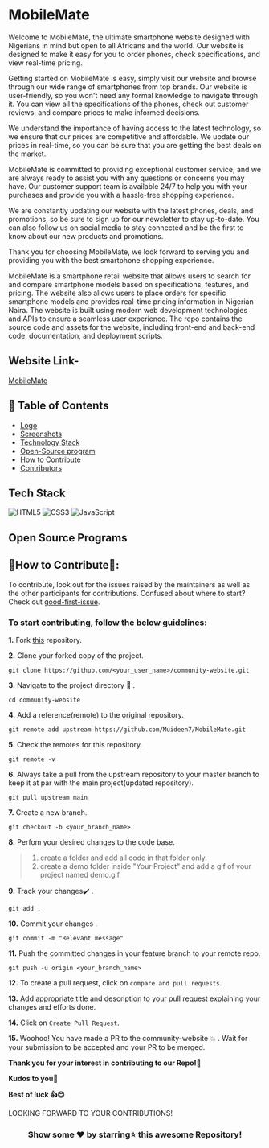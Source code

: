 # MobileMate

Welcome to MobileMate, the ultimate smartphone website designed with Nigerians in mind but open to all Africans and the world. Our website is designed to make it easy for you to order phones, check specifications, and view real-time pricing.

Getting started on MobileMate is easy, simply visit our website and browse through our wide range of smartphones from top brands. Our website is user-friendly, so you won't need any formal knowledge to navigate through it. You can view all the specifications of the phones, check out customer reviews, and compare prices to make informed decisions.

We understand the importance of having access to the latest technology, so we ensure that our prices are competitive and affordable. We update our prices in real-time, so you can be sure that you are getting the best deals on the market.

MobileMate is committed to providing exceptional customer service, and we are always ready to assist you with any questions or concerns you may have. Our customer support team is available 24/7 to help you with your purchases and provide you with a hassle-free shopping experience.

We are constantly updating our website with the latest phones, deals, and promotions, so be sure to sign up for our newsletter to stay up-to-date. You can also follow us on social media to stay connected and be the first to know about our new products and promotions.

Thank you for choosing MobileMate, we look forward to serving you and providing you with the best smartphone shopping experience.


MobileMate is a smartphone retail website that allows users to search for and compare smartphone models based on specifications, features, and pricing. The website also allows users to place orders for specific smartphone models and provides real-time pricing information in Nigerian Naira. The website is built using modern web development technologies and APIs to ensure a seamless user experience. The repo contains the source code and assets for the website, including front-end and back-end code, documentation, and deployment scripts.


## Website Link-
<a href="https://MobileMate.netlify.app">MobileMate</a>

## 📝 Table of Contents
- [Logo](#logo)
- [Screenshots](#screenshots)
- [Technology Stack](#tech_stack)
- [Open-Source program](#open_source_programs)
- [How to Contribute](#How-to-Contribute)
- [Contributors](#contributors)

<!--
## Logo <a name = "logo"></a>
<img height =200px, src="https://user-images.githubusercontent.com/62802231/194802891-66d7c782-9765-419d-964b-b6bf6323b95a.gif"/>

# SCREENSHOTS <a name="screenshots"></a>

![updatedMomomia1](https://user-images.githubusercontent.com/89804314/194807939-f82645f0-acab-441f-8c69-ef15eaee3c7b.jpg)

![updatedMomomia2](https://user-images.githubusercontent.com/89804314/194807992-18e7d1bd-cbd0-46c5-b163-54548f6c98bf.jpg)

![updatedMomomia3](https://user-images.githubusercontent.com/89804314/194808047-36643fe9-ab51-43be-bc10-0079934eb661.jpg)

![updatedMomomia4](https://user-images.githubusercontent.com/89804314/194808259-bdb3e8a9-8d3c-4bfd-a8e4-e971653836a3.jpg)
---->

## Tech Stack <a name = "tech_stack"></a>
<img alt="HTML5" src="https://img.shields.io/badge/html5-%23fca9ae.svg?style=for-the-badge&logo=html5&logoColor=140200"/>
<img alt="CSS3" src="https://img.shields.io/badge/css3-%23ffd2ce.svg?style=for-the-badge&logo=css3&logoColor=140200"/>
<img alt="JavaScript" src="https://img.shields.io/badge/javascript-%23e4626b.svg?style=for-the-badge&logo=javascript&logoColor=%23F7DF1E"/>

## Open Source Programs  <a name = "open_source_programs"></a>


## 📌How to Contribute📝:<a name="How-to-Contribute"></a>

To contribute, look out for the issues raised by the maintainers as well as the other participants for contributions.
Confused about where to start? Check out [good-first-issue](https://github.com/Muideen7/MobileMate/labels/good%20first%20issue).

### To start contributing, follow the below guidelines: 

**1.**  Fork [this](https://github.com/Muideen7/MobileMate) repository.

**2.**  Clone your forked copy of the project.

```
git clone https://github.com/<your_user_name>/community-website.git
```

**3.** Navigate to the project directory :file_folder: .

```
cd community-website
```

**4.** Add a reference(remote) to the original repository.

```
git remote add upstream https://github.com/Muideen7/MobileMate.git 
```

**5.** Check the remotes for this repository.

```
git remote -v
```

**6.** Always take a pull from the upstream repository to your master branch to keep it at par with the main project(updated repository).

```
git pull upstream main
```

**7.** Create a new branch.

```
git checkout -b <your_branch_name>
```

**8.** Perfom your desired changes to the code base.
> 1. create a folder and add all code in that folder only.
> 2. create a demo folder inside "Your Project" and add a gif of your project named demo.gif

**9.** Track your changes:heavy_check_mark: .

```
git add . 
```

**10.** Commit your changes .

```
git commit -m "Relevant message"
```

**11.** Push the committed changes in your feature branch to your remote repo.

```
git push -u origin <your_branch_name>
```

**12.** To create a pull request, click on `compare and pull requests`.

**13.** Add appropriate title and description to your pull request explaining your changes and efforts done.

**14.** Click on `Create Pull Request`.


**15.** Woohoo! You have made a PR to the community-website :boom: . Wait for your submission to be accepted and your PR to be merged.
</div>

**Thank you for your interest in contributing to our Repo!🏼**

**Kudos to you🎈**

**Best of luck 👍😊**


LOOKING FORWARD TO YOUR CONTRIBUTIONS!

<div align="center">

### Show some ❤️ by starring⭐ this awesome Repository!

</div>
